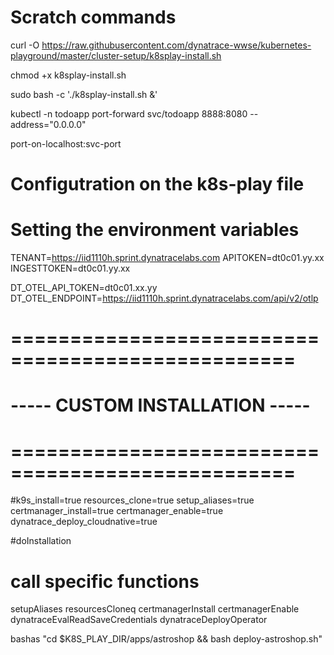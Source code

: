 # Scratch commands


curl -O https://raw.githubusercontent.com/dynatrace-wwse/kubernetes-playground/master/cluster-setup/k8splay-install.sh

chmod +x k8splay-install.sh

sudo bash -c './k8splay-install.sh &'

kubectl -n todoapp port-forward svc/todoapp 8888:8080 --address="0.0.0.0"

port-on-localhost:svc-port


# Configutration on the k8s-play file

# Setting the environment variables
TENANT=https://iid1110h.sprint.dynatracelabs.com
APITOKEN=dt0c01.yy.xx
INGESTTOKEN=dt0c01.yy.xx

DT_OTEL_API_TOKEN=dt0c01.xx.yy
DT_OTEL_ENDPOINT=https://iid1110h.sprint.dynatracelabs.com/api/v2/otlp


# ==================================================
#  ----- CUSTOM INSTALLATION -----      #
# ==================================================


#k9s_install=true
resources_clone=true
setup_aliases=true
certmanager_install=true
certmanager_enable=true
dynatrace_deploy_cloudnative=true

#doInstallation
# call specific functions
setupAliases
resourcesCloneq
certmanagerInstall
certmanagerEnable
dynatraceEvalReadSaveCredentials
dynatraceDeployOperator

bashas "cd $K8S_PLAY_DIR/apps/astroshop && bash deploy-astroshop.sh"
